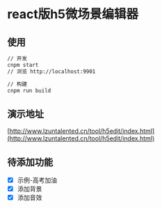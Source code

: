 # react版h5微场景编辑器

## 使用

```bash
// 开发
cnpm start
// 浏览 http://localhost:9901

// 构建
cnpm run build
```

## 演示地址
[http://www.lzuntalented.cn/tool/h5edit/index.html](http://www.lzuntalented.cn/tool/h5edit/index.html)

## 待添加功能
- [x] 示例-高考加油
- [x] 添加背景
- [x] 添加音效